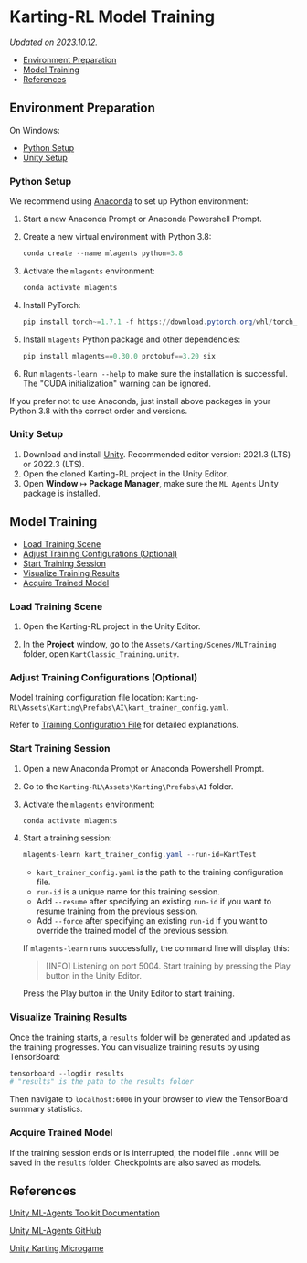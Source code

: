 ﻿# Karting-RL Model Training

*Updated on 2023.10.12.*

- [Environment Preparation](#environment-preparation)
- [Model Training](#model-training)
- [References](#references)

## Environment Preparation

On Windows:

- [Python Setup](#python-setup)
- [Unity Setup](#unity-setup)

### Python Setup

We recommend using [Anaconda](https://www.anaconda.com/download) to set up Python environment:

1. Start a new Anaconda Prompt or Anaconda Powershell Prompt.

2. Create a new virtual environment with Python 3.8:

   ```powershell
   conda create --name mlagents python=3.8
   ```
   
3. Activate the `mlagents` environment:

   ```powershell
   conda activate mlagents
   ```

4. Install PyTorch:

   ```powershell
   pip install torch~=1.7.1 -f https://download.pytorch.org/whl/torch_stable.html
   ```

5. Install `mlagents` Python package and other dependencies:

   ```powershell
   pip install mlagents==0.30.0 protobuf==3.20 six
   ```

6. Run `mlagents-learn --help` to make sure the installation is successful. The "CUDA initialization" warning can be ignored.

If you prefer not to use Anaconda, just install above packages in your Python 3.8 with the correct order and versions.

### Unity Setup

1. Download and install [Unity](https://unity.com/download). Recommended editor version: 2021.3 (LTS) or 2022.3 (LTS).
2. Open the cloned Karting-RL project in the Unity Editor.
3. Open **Window** ↦ **Package Manager**, make sure the `ML Agents` Unity package is installed.

## Model Training

- [Load Training Scene](#load-training-scene)
- [Adjust Training Configurations (Optional)](#adjust-training-configurations-optional)
- [Start Training Session](#start-training-session)
- [Visualize Training Results](#visualize-training-results)
- [Acquire Trained Model](#acquire-trained-model)

### Load Training Scene

1. Open the Karting-RL project in the Unity Editor.

2. In the **Project** window, go to the `Assets/Karting/Scenes/MLTraining` folder, open `KartClassic_Training.unity`.

### Adjust Training Configurations (Optional)

Model training configuration file location: `Karting-RL\Assets\Karting\Prefabs\AI\kart_trainer_config.yaml`.

Refer to [Training Configuration File](https://unity-technologies.github.io/ml-agents/Training-Configuration-File/) for detailed explanations.

### Start Training Session

1. Open a new Anaconda Prompt or Anaconda Powershell Prompt.

2. Go to the `Karting-RL\Assets\Karting\Prefabs\AI` folder.

3. Activate the `mlagents` environment:

   ```powershell
   conda activate mlagents
   ```

4. Start a training session:

   ```powershell
   mlagents-learn kart_trainer_config.yaml --run-id=KartTest
   ```

   - `kart_trainer_config.yaml` is the path to the training configuration file.
   - `run-id` is a unique name for this training session.
   - Add `--resume` after specifying an existing `run-id` if you want to resume training from the previous session.
   - Add `--force` after specifying an existing `run-id` if you want to override the trained model of the previous session.

   If `mlagents-learn` runs successfully, the command line will display this:

   > [INFO] Listening on port 5004. Start training by pressing the Play button in the Unity Editor.

   Press the Play button in the Unity Editor to start training.

### Visualize Training Results

Once the training starts, a `results` folder will be generated and updated as the training progresses. You can visualize training results by using TensorBoard:

```powershell
tensorboard --logdir results
# "results" is the path to the results folder
```

Then navigate to `localhost:6006` in your browser to view the TensorBoard summary statistics.

### Acquire Trained Model

If the training session ends or is interrupted, the model file `.onnx` will be saved in the `results` folder. Checkpoints are also saved as models.

## References

[Unity ML-Agents Toolkit Documentation](https://unity-technologies.github.io/ml-agents/)

[Unity ML-Agents GitHub](https://github.com/Unity-Technologies/ml-agents)

[Unity Karting Microgame](https://learn.unity.com/project/karting-template)